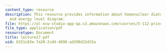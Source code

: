 ```yaml
---
content_type: resource
description: This resource provides information about homonuclear diatomic molecules,
  and energy level diagram.
file: https://ol-ocw-studio-app-qa.s3.amazonaws.com/courses/5-112-principles-of-chemical-science-fall-2005/8151c83e7a282cdd4898ad298d32d15a_lecture27.pdf
file_type: application/pdf
resourcetype: Document
title: lecture27.pdf
uid: 8151c83e-7a28-2cdd-4898-ad298d32d15a
---
```

